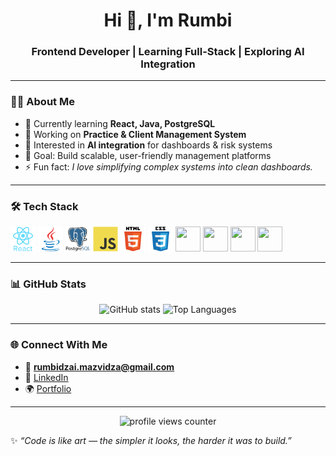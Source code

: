 <h1 align="center">Hi 👋, I'm Rumbi</h1>
<h3 align="center">Frontend Developer | Learning Full-Stack | Exploring AI Integration</h3>

---

### 👩‍💻 About Me

* 🌱 Currently learning **React, Java, PostgreSQL**
* 🔭 Working on **Practice & Client Management System**
* 🤖 Interested in **AI integration** for dashboards & risk systems
* 🎯 Goal: Build scalable, user-friendly management platforms
* ⚡ Fun fact: *I love simplifying complex systems into clean dashboards.*

---

### 🛠 Tech Stack

<p align="left">
  <img src="https://raw.githubusercontent.com/devicons/devicon/master/icons/react/react-original-wordmark.svg" width="40" height="40"/>
  <img src="https://raw.githubusercontent.com/devicons/devicon/master/icons/java/java-original.svg" width="40" height="40"/>
  <img src="https://raw.githubusercontent.com/devicons/devicon/master/icons/postgresql/postgresql-original-wordmark.svg" width="40" height="40"/>
  <img src="https://raw.githubusercontent.com/devicons/devicon/master/icons/javascript/javascript-original.svg" width="40" height="40"/>
  <img src="https://raw.githubusercontent.com/devicons/devicon/master/icons/html5/html5-original-wordmark.svg" width="40" height="40"/>
  <img src="https://raw.githubusercontent.com/devicons/devicon/master/icons/css3/css3-original-wordmark.svg" width="40" height="40"/>
  <img src="https://www.vectorlogo.zone/logos/microsoft_azure/microsoft_azure-icon.svg" width="40" height="40"/>
  <img src="https://www.vectorlogo.zone/logos/git-scm/git-scm-icon.svg" width="40" height="40"/>
  <img src="https://www.vectorlogo.zone/logos/firebase/firebase-icon.svg" width="40" height="40"/>
  <img src="https://www.vectorlogo.zone/logos/figma/figma-icon.svg" width="40" height="40"/>
</p>

---

### 📊 GitHub Stats

<p align="center">
  <img src="https://github-readme-stats.vercel.app/api?username=yourusername&show_icons=true&theme=radical" alt="GitHub stats"/>
  <img src="https://github-readme-stats.vercel.app/api/top-langs/?username=yourusername&layout=compact&theme=radical" alt="Top Languages"/>
</p>  

---

### 🌐 Connect With Me

* 📧 **[rumbidzai.mazvidza@gmail.com](mailto:rumbidzai.mazvidza@gmail.com)**
* 💼 [LinkedIn](https://www.linkedin.com/in/rumbidzai-mazvidza-4a44a0203)
* 🌍 [Portfolio](https://your-portfolio-link)

---

<p align="center"> 
  <img src="https://komarev.com/ghpvc/?username=yourusername&label=Profile%20views&color=blueviolet&style=flat" alt="profile views counter"/>
</p>

✨ *“Code is like art — the simpler it looks, the harder it was to build.”*
